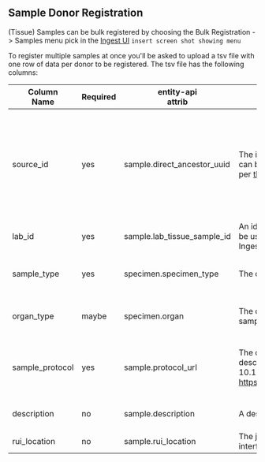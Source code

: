 ## Sample Donor Registration

(Tissue) Samples can be bulk registered by choosing the Bulk Registration -> Samples menu pick in the [Ingest UI](https://ingest.hubmapconsortium.org)
 `insert screen shot showing menu`
 
 To register multiple samples at once you'll be asked to upload a tsv file with one row of data per donor to be registered.  The tsv file has the following columns:
 
 | Column<br>Name | Required | entity-api<br>attrib | Description | Validation Rules |
 |-------------|----------|----------|-------------|------------------|
 | source_id | yes | sample.direct_ancestor_uuid | The id of the source/parent of the new sample, can be a UUID, HuBMAP ID or HuBMAP Sample ID per [this](https://portal.hubmapconsortium.org/docs/apis) | - This is required and should fit the format of a hubmap uuid, hubmap id, or hubmap submission id<br> - should be checked against the uuid-api for existance<br> - if sample_type == organ it must point to a donor<br> - if sample_type != organ it must point to a sample<br> -If rui_location is not blank cannot be the id of a donor |
 | lab_id | yes | sample.lab_tissue_sample_id  |An id used by the lab for this sample. This id can be used when searching for the donor in the Ingest UI | Must be an alpha numeric string less than 1024 characters |
 | sample_type | yes | specimen.specimen_type | The code specifying the type of sample | -Must be a code listed in the [tissue sample types file](https://github.com/hubmapconsortium/search-api/blob/master/src/search-schema/data/definitions/enums/tissue_sample_types.yaml) via case insensitive compare<br> -If rui_location is not blank cannot be 'organ' |
 | organ_type | maybe | specimen.organ | The code specifying the type of organ that the sample is | -if sample_type == organ must be a code from the [organ types file](https://github.com/hubmapconsortium/search-api/blob/master/src/search-schema/data/definitions/enums/organ_types.yaml) via case insensitive compare <br> -if sample_type != organ must be empty  |
 | sample_protocol | yes |  sample.protocol_url | The doi or doi url to the Protocols IO protocol describing how the sample was procured, e.g. 10.17504/protocols.io.bjuxknxn or https://dx.doi.org/10.17504/protocols.io.bjuxknxn | A string that matches either of the patterns<br> - `https://dx.doi.org/##.####/protocols.io.*` <br> - `##.####/protocols.io.*` <br> where # is a numeric character and * matches any characters |
 | description | no | sample.description | A description of this sample | The field can be empty or contain an alphanumeric string less than 10,000 characters |
 | rui_location | no | sample.rui_location | The json output from the RUI location registration interface.  Must not include any line breaks. | - Can be blan  <br> - If not blank must be a valid json string |